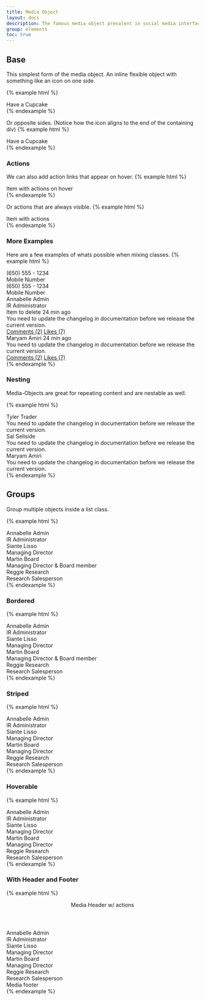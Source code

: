 ```yaml
---
title: Media Object
layout: docs
description: The famous media object prevalent in social media interfaces, but useful in any context
group: elements
toc: true
---
```


## Base

This simplest form of the media object. An inline flexible object with something like an icon on one side.

{% example html %}
<div class="c-media docs- c-col-3">
  <span class="fal fa-address-book"></span>
  <div class="c-media-body">
    <span class="c-text-md c-text-bold">Have a Cupcake</span>
  </div>
</div>
{% endexample %}


Or opposite sides. (Notice how the icon aligns to the end of the containing div)
{% example html %}
<div class="c-media docs- c-col-3">
  <div class="c-media-body">
    <span class="c-text-md c-text-bold">Have a Cupcake</span>
  </div>
  <span class="fal fa-address-book"></span>
</div>
{% endexample %}

### Actions
We can also add action links that appear on hover.
{% example html %}
<div class="c-media docs- c-col-3">
  <div class="c-media-body">
    <span class="c-text-md c-text-bold">Item with actions on hover</span>
  </div>
  <a class="c-media-action" href="">
    <i class="fal fa-pencil"></i>
  </a>
  <a class="c-media-action" href="">
    <i class="fal fa-times"></i>
  </a>
</div>
{% endexample %}

Or actions that are always visible.
{% example html %}
<div class="c-media c-media-middle c-media-action-visible docs- c-col-3">
  <div class="c-media-body">
    <span class="c-text-md c-text-bold">Item with actions</span>
  </div>
    <a class="c-media-action" href=""><i class="fal fa-pencil"></i></a>
    <a class="c-media-action" href=""><i class="fal fa-times"></i></a>
</div>
{% endexample %}



### More Examples

Here are a few examples of whats possible when mixing classes.
{% example html %}
<div class="c-row">
  <div class="c-col-4">
    <div class="c-media c-media-middle c-bg-gray-0 c-bd">
      <span class="fal fa-phone c-text-primary-4 c-icon-xl"></span>
      <div class="c-media-body">
        <div class="c-text-md c-text-bold">(650) 555 - 1234</div>
        <div class="c-text-sm c-text-muted c-p-top-xs">Mobile Number</div>
      </div>
    </div>
  </div>
  <div class="c-col-4">
    <div class="c-media c-media-middle c-bg-gray-0 c-bd">
      <div class="c-media-body">
        <div class="c-text-md c-text-bold">(650) 555 - 1234</div>
        <div class="c-text-sm c-text-muted c-p-top-xs">Mobile Number</div>
      </div>
      <span class="fal fa-phone c-icon-xl"></span>
    </div>
  </div>
  <div class="c-col-4">
    <div class="c-media c-media-middle c-bg-gray-0 c-bd">
      <span class="c-avatar c-avatar-primary" data-text="AA"></span>
      <div class="c-media-body">
        <div class="c-text-md c-text-bold">Annabelle Admin</div>
        <div class="c-text-sm c-text-muted c-p-top-xs">IR Administrator</div>
      </div>
      <a class="c-media-action" href="">
        <span class="fal fa-phone"></span>
      </a>
      <a class="c-media-action" href="">
        <span class="fal fa-envelope "></span>
      </a>
    </div>
  </div>
</div>

<div class="c-row c-m-top-md">
  <div class="c-col-6">
    <div class="c-media c-media-middle">
      <span class="c-avatar c-avatar-success" data-text="AB">
      </span>
      <div class="c-media-body">
        <div class="c-text-md c-text-bold">Item to delete
          <time class="c-text-xs c-text-muted c-pull-right" datetime="2017-07-14 20:00">24 min ago</time>
        </div>
        <div class="c-text-sm c-p-top-xs">You need to update the changelog in documentation before we release the current version.</div>
        <div class="c-media-block-actions">
          <nav class="c-text-sm">
            <a class="c-a" href="">Comments (2)</a>
            <a class="c-a" href="">Likes (7)</a>
          </nav>
        </div>
      </div>
    </div>
  </div>
  <div class="c-col-6">
    <div class="c-media c-media-middle c-media-new">
      <span class="c-avatar c-avatar-success" data-text="AC">
      </span>
      <div class="c-media-body">
        <span class="c-media-body">Maryam Amiri</span>
        <time class="c-pull-right c-text-xs" datetime="2017-07-14 20:00">24 min ago</time>
        <div class="c-text-sm c-p-top-xs">You need to update the changelog in documentation before we release the current version.</div>
        <div class="c-media-block-actions">
          <nav class="c-text-sm">
            <a class="c-a" href="">Comments (2)</a>
            <a class="c-a" href="">Likes (7)</a>
          </nav>
        </div>
      </div>
    </div>
  </div>
</div>
{% endexample %}

### Nesting

Media-Objects are great for repeating content and are nestable as well.

{% example html %}
<div class="c-media">
  <span class="c-avatar c-avatar-primary" data-text="TT" data-status="success">
  </span>
  <div class="c-media-body">
    <span class="c-media-body">Tyler Trader</span>
    <div class="c-text-sm c-p-top-xs">You need to update the changelog in documentation before we release the current version.</div>
</div>
</div>   
<div class="c-media">
  <span class="c-avatar c-avatar-success" data-text="SS">
  </span>
  <div class="c-media-body">
    <span class="c-media-body">Sal Sellside</span>
    <div class="c-text-sm c-p-top-xs">You need to update the changelog in documentation before we release the current version.</div>
    <div class="c-media c-m-top-md">
      <span class="c-avatar c-avatar-primary" data-text="MA">
      </span>
      <div class="c-media-body">
        <span class="c-media-body">Maryam Amiri</span>
        <div class="c-text-sm c-p-top-xs">You need to update the changelog in documentation before we release the current version.</div>
      </div>
    </div>
  </div>
</div>
{% endexample %}

## Groups

Group multiple objects inside a list class.

{% example html %}
<div class="c-media-list">
  <div class="c-media">
    <span class="c-avatar c-avatar-primary" data-text="AA"></span>
    <div class="c-media-body">
      <div class="c-text-md c-text-bold">Annabelle Admin</div>
      <div class="c-text-sm c-text-muted c-p-top-xs">IR Administrator</div>
    </div>
  </div>

  <div class="c-media">
    <span class="c-avatar c-avatar-success" data-text="SL"></span>
    <div class="c-media-body">
      <div class="c-text-md c-text-bold">Siante Lisso</div>
      <div class="c-text-sm c-text-muted c-p-top-xs">Managing Director</div>
    </div>
  </div>

  <div class="c-media">
    <span class="c-avatar c-avatar-danger" data-text="MB"></span>
    <div class="c-media-body">
      <div class="c-text-md c-text-bold">Martin Board</div>
      <div class="c-text-sm c-text-muted c-p-top-xs">Managing Director &amp; Board member</div>
    </div>
  </div>

  <div class="c-media">
    <span class="c-avatar c-avatar-warning" data-text="RR"></span>
    <div class="c-media-body">
      <div class="c-text-md c-text-bold">Reggie Research</div>
      <div class="c-text-sm c-text-muted c-p-top-xs">Research Salesperson</div>
    </div>
  </div>
</div>
{% endexample %}

### Bordered

{% example html %}
<div class="c-media-list c-media-list-bordered">
  <div class="c-media">
    <span class="c-avatar c-avatar-primary" data-text="AA"></span>
    <div class="c-media-body">
      <div class="c-text-md c-text-bold">Annabelle Admin</div>
      <div class="c-text-sm c-text-muted c-p-top-xs">IR Administrator</div>
    </div>
  </div>

  <div class="c-media">
    <span class="c-avatar c-avatar-success" data-text="SL"></span>
    <div class="c-media-body">
      <div class="c-text-md c-text-bold">Siante Lisso</div>
      <div class="c-text-sm c-text-muted c-p-top-xs">Managing Director</div>
    </div>
  </div>

  <div class="c-media">
    <span class="c-avatar c-avatar-danger" data-text="MB"></span>
    <div class="c-media-body">
      <div class="c-text-md c-text-bold">Martin Board</div>
      <div class="c-text-sm c-text-muted c-p-top-xs">Managing Director &amp; Board member</div>
    </div>
  </div>

  <div class="c-media">
    <span class="c-avatar c-avatar-warning" data-text="RR"></span>
    <div class="c-media-body">
      <div class="c-text-md c-text-bold">Reggie Research</div>
      <div class="c-text-sm c-text-muted c-p-top-xs">Research Salesperson</div>
    </div>
  </div>
</div>
{% endexample %}


### Striped

{% example html %}
<div class="c-media-list c-media-list-striped">
  <div class="c-media c-media-middle c-media-action-visible">
    <div class="c-media-body">
      <div class="c-text-md c-text-bold">Annabelle Admin</div>
      <div class="c-text-sm c-text-muted c-p-top-xs">IR Administrator</div>
    </div>
    <a class="c-media-action c-text-success" href="">
      <span class="fal fa-phone"></span>
    </a>
    <a class="c-media-action c-text-primary" href="">
      <span class="fal fa-envelope"></span>
    </a>
  </div>

  <div class="c-media c-media-middle c-media-action-visible">
    <div class="c-media-body">
      <div class="c-text-md c-text-bold">Siante Lisso</div>
      <div class="c-text-sm c-text-muted c-p-top-xs">Managing Director</div>
    </div>
    <a class="c-media-action c-text-success" href="">
      <span class="fal fa-phone"></span>
    </a>
    <a class="c-media-action c-text-primary" href="">
      <span class="fal fa-envelope"></span>
    </a>
  </div>

  <div class="c-media c-media-middle c-media-action-visible">
    <div class="c-media-body">
      <div class="c-text-md c-text-bold">Martin Board</div>
      <div class="c-text-sm c-text-muted c-p-top-xs">Managing Director</div>
    </div>
    <a class="c-media-action c-text-success" href="">
      <span class="fal fa-phone"></span>
    </a>
    <a class="c-media-action c-text-primary" href="">
      <span class="fal fa-envelope"></span>
    </a>
  </div>

  <div class="c-media c-media-middle c-media-action-visible">
    <div class="c-media-body">
      <div class="c-text-md c-text-bold">Reggie Research</div>
      <div class="c-text-sm c-text-muted c-p-top-xs">Research Salesperson</div>
    </div>
    <a class="c-media-action c-text-success" href="">
      <span class="fal fa-phone"></span>
    </a>
    <a class="c-media-action c-text-primary" href="">
      <span class="fal fa-envelope"></span>
    </a>
  </div>
</div>
{% endexample %}


### Hoverable

{% example html %}
<div class="c-media-list c-media-list-divided c-media-list-hover c-card">
  <div class="c-media-list-body">
    <div class="c-media c-media-middle">
      <span class="c-avatar c-avatar-primary" data-text="AA"></span>
      <div class="c-media-body">
        <div class="c-text-md c-text-bold">Annabelle Admin</div>
        <div class="c-text-sm c-text-muted c-p-top-xs">IR Administrator</div>
      </div>
      <a class="c-media-action c-text-success" href="">
        <i class="fal fa-pencil"></i>
      </a>
      <a class="c-media-action c-text-danger" href="">
        <i class="fal fa-times"></i>
      </a>
    </div>
    <div class="c-media c-media-middle">
      <span class="c-avatar c-avatar-success" data-text="SL"></span>
      <div class="c-media-body">
        <div class="c-text-md c-text-bold">Siante Lisso</div>
        <div class="c-text-sm c-text-muted c-p-top-xs">Managing Director</div>
      </div>
      <a class="c-media-action c-text-success" href="">
        <i class="fal fa-pencil"></i>
      </a>
      <a class="c-media-action c-text-danger" href="">
        <i class="fal fa-times"></i>
      </a>
    </div>
    <div class="c-media c-media-middle">
      <span class="c-avatar c-avatar-danger" data-text="MB"></span>
      <div class="c-media-body">
        <div class="c-text-md c-text-bold">Martin Board</div>
        <div class="c-text-sm c-text-muted c-p-top-xs">Managing Director</div>
      </div>
      <a class="c-media-action c-text-success" href="">
        <i class="fal fa-pencil"></i>
      </a>
      <a class="c-media-action c-text-danger" href="">
        <i class="fal fa-times"></i>
      </a>
    </div>
    <div class="c-media c-media-middle">
      <span class="c-avatar c-avatar-warning" data-text="RR"></span>
      <div class="c-media-body">
        <div class="c-text-md c-text-bold">Reggie Research</div>
        <div class="c-text-sm c-text-muted c-p-top-xs">Research Salesperson</div>
      </div>
      <a class="c-media-action c-text-success" href="">
        <i class="fal fa-pencil"></i>
      </a>
      <a class="c-media-action c-text-danger" href="">
        <i class="fal fa-times"></i>
      </a>
    </div>
  </div>
</div>
{% endexample %}


### With Header and Footer

{% example html %}
<div class="c-card">
  <div class="c-media-list c-media-list-divided c-media-list-hover c-media-action-visible">
    <header class="c-media-list-header">
      <div class="c-media">
        <div class="c-text-md c-text-bold">Media Header w/ actions</div>
      </div>
    </header>
    <div class="c-media-list-body">
      <div class="c-media c-media-middle">
        <span class="c-avatar c-avatar-primary" data-text="AA"></span>
        <div class="c-media-body">
          <div class="c-text-md c-text-bold">Annabelle Admin</div>
          <div class="c-text-sm c-text-muted c-p-top-xs">IR Administrator</div>
        </div>
        <a class="c-media-action c-text-success" href="">
          <i class="fal fa-pencil"></i>
        </a>
        <a class="c-media-action c-text-danger" href="">
          <i class="fal fa-times"></i>
        </a>
      </div>
      <div class="c-media c-media-middle">
        <span class="c-avatar c-avatar-success" data-text="SL"></span>
        <div class="c-media-body">
          <div class="c-text-md c-text-bold">Siante Lisso</div>
          <div class="c-text-sm c-text-muted c-p-top-xs">Managing Director</div>
        </div>
        <a class="c-media-action c-text-success" href="">
          <i class="fal fa-pencil"></i>
        </a>
        <a class="c-media-action c-text-danger" href="">
          <i class="fal fa-times"></i>
        </a>
      </div>
      <div class="c-media c-media-middle">
        <span class="c-avatar c-avatar-danger" data-text="MB"></span>
        <div class="c-media-body">
          <div class="c-text-md c-text-bold">Martin Board</div>
          <div class="c-text-sm c-text-muted c-p-top-xs">Managing Director</div>
        </div>
        <a class="c-media-action c-text-success" href="">
          <i class="fal fa-pencil"></i>
        </a>
        <a class="c-media-action c-text-danger" href="">
          <i class="fal fa-times"></i>
        </a>
      </div>
      <div class="c-media c-media-middle">
        <span class="c-avatar c-avatar-warning" data-text="RR"></span>
        <div class="c-media-body">
          <div class="c-text-md c-text-bold">Reggie Research</div>
          <div class="c-text-sm c-text-muted c-p-top-xs">Research Salesperson</div>
        </div>
        <a class="c-media-action c-text-success" href="">
          <i class="fal fa-pencil"></i>
        </a>
        <a class="c-media-action c-text-danger" href="">
          <i class="fal fa-times"></i>
        </a>
      </div>
    </div>
    <footer class="c-media-list-footer">
      <div class="c-media">
        <div class="c-text-md c-text-bold">Media footer</div>
      </div>
    </footer>
  </div>
</div>
{% endexample %}